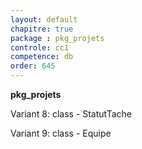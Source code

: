 ```yaml
---
layout: default
chapitre: true
package : pkg_projets
controle: cc1
competence: db
order: 645
---
```


**pkg_projets**


<!-- TODO db-1 : Table StatutTache -->
Variant 8: class - StatutTache

<!-- TODO db-1 : Table Equipe -->
Variant 9: class - Equipe
